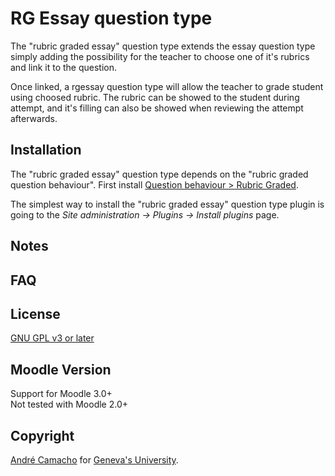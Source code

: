 # RG Essay question type

The "rubric graded essay" question type extends the essay question type simply adding the 
possibility for the teacher to choose one of it's rubrics and link it to the question.

Once linked, a rgessay question type will allow the teacher to grade student using choosed
rubric. The rubric can be showed to the student during attempt, and it's filling can also
be showed when reviewing the attempt afterwards.


## Installation

The "rubric graded essay" question type depends on the "rubric graded question behaviour".
First install
[Question behaviour > Rubric Graded](https://github.com/a-camacho/moodle-qb-rubricgraded).

The simplest way to install the "rubric graded essay" question type plugin is going to the 
*Site administration -> Plugins -> Install plugins* page. 

## Notes

## FAQ

## License

[GNU GPL v3 or later](http://www.gnu.org/copyleft/gpl.html) 

## Moodle Version

Support for Moodle 3.0+  
Not tested with Moodle 2.0+

## Copyright

[André Camacho](https://www.camacho.pt) for [Geneva's University](https://www.unige.ch/).